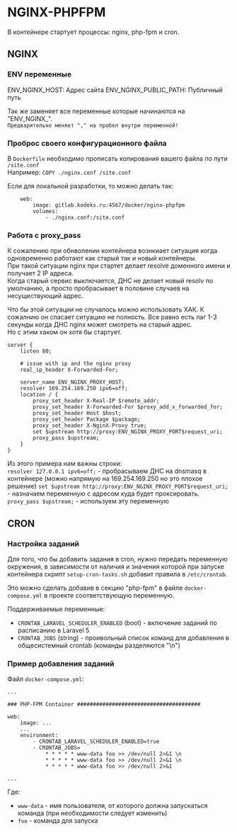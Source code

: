 # NGINX-PHPFPM

В контейнере стартует процессы: nginx, php-fpm и cron.

## NGINX

### ENV переменные

ENV_NGINX_HOST: Адрес сайта
ENV_NGINX_PUBLIC_PATH: Публичный путь

Так же заменяет все переменные которые начинаются на "ENV_NGINX_".    
`Предварительно меняет "," на пробел внутри переменной!`

### Проброс своего конфигурационного файла

В `Dockerfile` необходимо прописать копирования вашего файла по пути `/site.conf`  
Например: `COPY ./nginx.conf /site.conf`

Если для локальной разработки, то можно делать так:

```
    web:
        image: gitlab.kodeks.ru:4567/docker/nginx-phpfpm
        volumes:
            - ./nginx.conf:/site.conf    
```        

### Работа с proxy_pass

К сожалению при обнволении контейнера вознкиает ситуация когда одновременно работают как старый так и новый контейнеры.  
При такой ситуации nginx при стартет делает resolve доменного имени и получает 2 IP адреса.  
Когда старый сервис выключается, ДНС не делает новый resolv по умолчанию, а просто пробрасывает в половине случаев на несуществующий адрес.  

Что бы этой ситуации не случалось можно использовать ХАК. К сожалнию он спасает ситуацию не полность. Все равно есть лаг 1-3 секунды когда ДНС nginx может смотреть на старый адрес.   
Но с этим хаком он хотя бы стартует.

```
server {
    listen 80;

    # issue with ip and the nginx proxy
    real_ip_header X-Forwarded-For;

    server_name ENV_NGINX_PROXY_HOST;
    resolver 169.254.169.250 ipv6=off;
    location / {
        proxy_set_header X-Real-IP $remote_addr;
        proxy_set_header X-Forwarded-For $proxy_add_x_forwarded_for;
        proxy_set_header Host $host;
        proxy_set_header Package $package;
        proxy_set_header X-NginX-Proxy true;
        set $upstream http://proxy:ENV_NGINX_PROXY_PORT$request_uri;
        proxy_pass $upstream;
    }
}
```

Из этого примера нам важны строки:   
`resolver 127.0.0.1 ipv6=off;` - пробрасываем ДНС на dnsmasq в контейнере (можно напрямую на 169.254.169.250 но это плохое решение) 
`set $upstream http://proxy:ENV_NGINX_PROXY_PORT$request_uri;` - назначаем переменную с адресом куда будет проксировать.  
`proxy_pass $upstream;` - используем эту переменную  

## CRON

### Настройка заданий

Для того, что бы добавить задания в cron,  нужно передать переменную окружения,
в зависимости от наличия и значения которой при запуске контейнера скрипт 
`setup-cron-tasks.sh` добавит правила в `/etc/crontab`.

Это можно сделать добавив в секцию "php-fpm" в файле `docker-compose.yml` в проекте соответствующую переменную.

Поддерживаемые переменные:

- `CRONTAB_LARAVEL_SCHEDULER_ENABLED` (bool) - включение заданий по расписанию в Laravel 5
- `CRONTAB_JOBS` (string) - проивольный список команд для добавления в общесистемный crontab (команды разделяются "\n")


### Пример добавления заданий

Файл `docker-compose.yml`:

```
...

### PHP-FPM Container #######################################

web:
    image: ...
    ...
    environment:
        - CRONTAB_LARAVEL_SCHEDULER_ENABLED=true
        - CRONTAB_JOBS=
            * * * * * www-data foo >> /dev/null 2>&1 \n
            * * * * * www-data foo >> /dev/null 2>&1 \n
            * * * * * www-data foo >> /dev/null 2>&1

...
```

Где:
- `www-data` - имя пользователя, от которого должна запускаться команда (при необходимости следует изменить)
- `foo` -  команда для запуска

